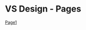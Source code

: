 # VS Design - Pages
<a href="https://vitaliysimeonov.github.io/VS-Design/Pages/Page1_rev2.html" target="_blank">Page1</a>

